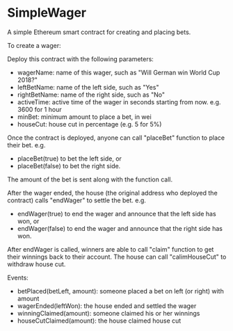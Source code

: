 # SimpleWager
A simple Ethereum smart contract for creating and placing bets.

To create a wager:

Deploy this contract with the following parameters:

- wagerName: name of this wager, such as "Will German win World Cup 2018?"
- leftBetName: name of the left side, such as "Yes"
- rightBetName: name of the right side, such as "No"
- activeTime: active time of the wager in seconds starting from now. e.g. 3600 for 1 hour
- minBet: minimum amount to place a bet, in wei
- houseCut: house cut in percentage (e.g. 5 for 5%)

Once the contract is deployed, anyone can call "placeBet" function to place their bet.
e.g. 

- placeBet(true) to bet the left side, or
- placeBet(false) to bet the right side.

The amount of the bet is sent along with the function call.

After the wager ended, the house (the original address who deployed the contract) calls "endWager" to settle the bet.
e.g.

- endWager(true) to end the wager and announce that the left side has won, or
- endWager(false) to end the wager and announce that the right side has won.

After endWager is called, winners are able to call "claim" function to get their winnings back to their account.
The house can call "calimHouseCut" to withdraw house cut.

Events:

- betPlaced(betLeft, amount): someone placed a bet on left (or right) with amount
- wagerEnded(leftWon): the house ended and settled the wager
- winningClaimed(amount): someone claimed his or her winnings
- houseCutClaimed(amount): the house claimed house cut
